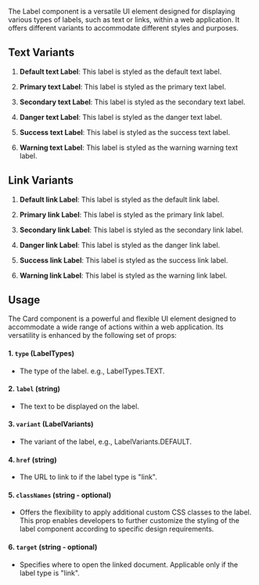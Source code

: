 The Label component is a versatile UI element designed for displaying various types of labels, such as text or links, within a web application. It offers different variants to accommodate different styles and purposes.

## Text Variants

1. **Default text Label**: This label is styled as the default text label.

2. **Primary text Label**: This label is styled as the primary text label.

3. **Secondary text Label**: This label is styled as the secondary text label.

4. **Danger text Label**: This label is styled as the danger text label.

5. **Success text Label**: This label is styled as the success text label.

6. **Warning text Label**: This label is styled as the warning warning text label.

## Link Variants

1. **Default link Label**: This label is styled as the default link label.

2. **Primary link Label**: This label is styled as the primary link label.

3.  **Secondary link Label**: This label is styled as the secondary link label.

4. **Danger link Label**: This label is styled as the danger link label.

5. **Success link Label**: This label is styled as the success link label.

6. **Warning link Label**: This label is styled as the warning link label.

## Usage

The Card component is a powerful and flexible UI element designed to accommodate a wide range of actions within a web application. Its versatility is enhanced by the following set of props:

#### 1. `type` (LabelTypes)

* The type of the label. e.g., LabelTypes.TEXT.

#### 2. `label` (string)

* The text to be displayed on the label.

#### 3. `variant` (LabelVariants)

* The variant of the label, e.g., LabelVariants.DEFAULT.

#### 4. `href` (string)

* The URL to link to if the label type is "link".

#### 5. `classNames` (string - optional)

* Offers the flexibility to apply additional custom CSS classes to the label. This prop enables developers to further customize the styling of the label component according to specific design requirements.

#### 6. `target` (string - optional)

* Specifies where to open the linked document. Applicable only if the label type is "link".